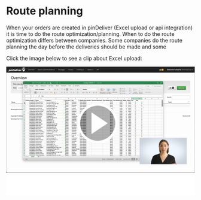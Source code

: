 # Route planning

When your orders are created in pinDeliver (Excel upload or api integration) it is time to do the route optimization/planning. When to do the route optimization differs between companies. Some companies do the route planning the day before the deliveries should be made and some 


Click the image below to see a clip about Excel upload:
<p float="right">
<a href="https://youtu.be/Jqq4lCGpLJ8" target="_blank">
<img  alt="Excel Upload" src="/images/excel_order_movieclip_screenshot.png" width="600">
</a>
</p>
